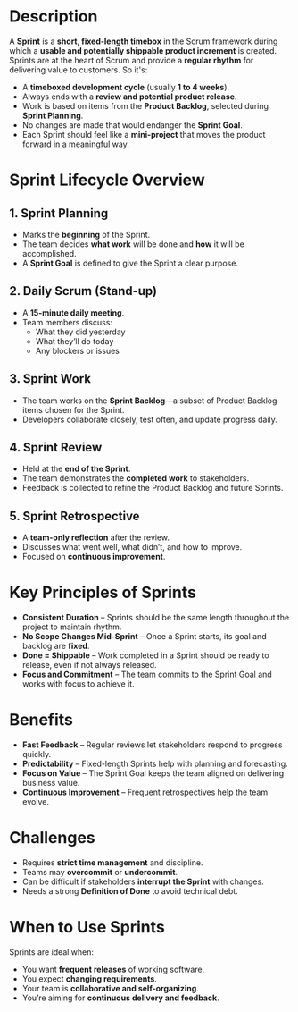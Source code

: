 # Description

A **Sprint** is a **short, fixed-length timebox** in the Scrum framework during which a **usable and potentially shippable product increment** is created. Sprints are at the heart of Scrum and provide a **regular rhythm** for delivering value to customers. So it's:

- A **timeboxed development cycle** (usually **1 to 4 weeks**).
- Always ends with a **review and potential product release**.
- Work is based on items from the **Product Backlog**, selected during **Sprint Planning**.
- No changes are made that would endanger the **Sprint Goal**.
- Each Sprint should feel like a **mini-project** that moves the product forward in a meaningful way.


# Sprint Lifecycle Overview

## 1. Sprint Planning
- Marks the **beginning** of the Sprint.
- The team decides **what work** will be done and **how** it will be accomplished.
- A **Sprint Goal** is defined to give the Sprint a clear purpose.

## 2. Daily Scrum (Stand-up)
- A **15-minute daily meeting**.
- Team members discuss:
    - What they did yesterday        
    - What they’ll do today
    - Any blockers or issues
        

## 3. Sprint Work
- The team works on the **Sprint Backlog**—a subset of Product Backlog items chosen for the Sprint.
- Developers collaborate closely, test often, and update progress daily.

## 4. Sprint Review
- Held at the **end of the Sprint**.
- The team demonstrates the **completed work** to stakeholders.
- Feedback is collected to refine the Product Backlog and future Sprints.

## 5. Sprint Retrospective
- A **team-only reflection** after the review.
- Discusses what went well, what didn’t, and how to improve.
- Focused on **continuous improvement**.


# Key Principles of Sprints

- **Consistent Duration** – Sprints should be the same length throughout the project to maintain rhythm.
- **No Scope Changes Mid-Sprint** – Once a Sprint starts, its goal and backlog are **fixed**.
- **Done = Shippable** – Work completed in a Sprint should be ready to release, even if not always released.
- **Focus and Commitment** – The team commits to the Sprint Goal and works with focus to achieve it.

# Benefits

- **Fast Feedback** – Regular reviews let stakeholders respond to progress quickly.
- **Predictability** – Fixed-length Sprints help with planning and forecasting.
- **Focus on Value** – The Sprint Goal keeps the team aligned on delivering business value.
- **Continuous Improvement** – Frequent retrospectives help the team evolve.

# Challenges

- Requires **strict time management** and discipline.
- Teams may **overcommit** or **undercommit**.
- Can be difficult if stakeholders **interrupt the Sprint** with changes.
- Needs a strong **Definition of Done** to avoid technical debt.



# When to Use Sprints

Sprints are ideal when:

- You want **frequent releases** of working software.    
- You expect **changing requirements**.
- Your team is **collaborative and self-organizing**.
- You’re aiming for **continuous delivery and feedback**.